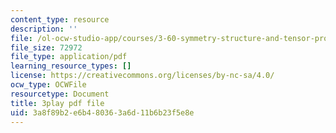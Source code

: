 ```yaml
---
content_type: resource
description: ''
file: /ol-ocw-studio-app/courses/3-60-symmetry-structure-and-tensor-properties-of-materials-fall-2005/3a8f89b2e6b480363a6d11b6b23f5e8e_1v17Gfdydfg.pdf
file_size: 72972
file_type: application/pdf
learning_resource_types: []
license: https://creativecommons.org/licenses/by-nc-sa/4.0/
ocw_type: OCWFile
resourcetype: Document
title: 3play pdf file
uid: 3a8f89b2-e6b4-8036-3a6d-11b6b23f5e8e
---
```


